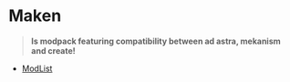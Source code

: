# Maken
> **Is modpack featuring compatibility between ad astra, mekanism and create!**

- [ModList](https://storyanvil.github.io/page?wiki=projects/maken/modlist)
